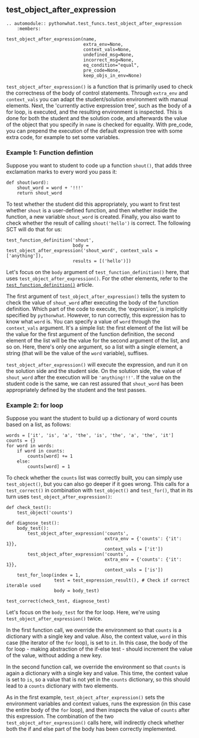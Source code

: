 test_object_after_expression
----------------------------

```eval_rst
.. automodule:: pythonwhat.test_funcs.test_object_after_expression
    :members:
```

    test_object_after_expression(name,
                                 extra_env=None,
                                 context_vals=None,
                                 undefined_msg=None,
                                 incorrect_msg=None,
                                 eq_condition="equal",
                                 pre_code=None,
                                 keep_objs_in_env=None)

`test_object_after_expression()` is a function that is primarily used to check the correctness of the body of control statements. Through `extra_env` and `context_vals` you can adapt the student/solution environment with manual elements. Next, the 'currently active expression tree', such as the body of a for loop, is executed, and the resulting environment is inspected. This is done for both the student and the solution code, and afterwards the value of the object that you specify in `name` is checked for equality. With pre_code, you can prepend the execution of the default expression tree with some extra code, for example to set some variables.

### Example 1: Function defintion

Suppose you want to student to code up a function `shout()`, that adds three exclamation marks to every word you pass it:

    def shout(word):
        shout_word = word + '!!!'
        return shout_word

To test whether the student did this appropriately, you want to first test whether `shout` is a user-defined function, and then whether inside the function, a new variable `shout_word` is created. Finally, you also want to check whether the result of calling `shout('hello')` is correct. The following SCT will do that for us:

    test_function_definition('shout',
                             body = test_object_after_expression('shout_word', context_vals = ['anything']),
                             results = [('hello')])

Let's focus on the `body` argument of `test_function_definition()` here, that uses `test_object_after_expression()`. For the other elements, refer to the [`test_function_definition()`](https://github.com/datacamp/pythonwhat/wiki/test_function_definition) article.

The first argument of `test_object_after_expression()` tells the system to check the value of `shout_word` after executing the body of the function definition. Which part of the code to execute, the 'expression', is implicitly specified by `pythonwhat`. However, to run correctly, this expression has to know what `word` is. You can specify a value of `word` through the `context_vals` argument. It's a simple list: the first element of the list will be the value for the first argument of the function definition, the second element of the list will be the value for the second argument of the list, and so on. Here, there's only one argument, so a list with a single element, a string (that will be the value of the `word` variable), suffises.

`test_object_after_expression()` will execute the expression, and run it on the solution side and the student side. On the solution side, the value of `shout_word` after the execution will be `'anything!!!'`. If the value on the student code is the same, we can rest assured that `shout_word` has been appropriately defined by the student and the test passes.

### Example 2: for loop

Suppose you want the student to build up a dictionary of word counts based on a list, as follows:

    words = ['it', 'is', 'a', 'the', 'is', 'the', 'a', 'the', 'it']
    counts = {}
    for word in words:
        if word in counts:
            counts[word] += 1
        else:
            counts[word] = 1

To check whether the `counts` list was correctly built, you can simply use `test_object()`, but you can also go deeper if it goes wrong. This calls for a `test_correct()` in combination with `test_object()` and `test_for()`, that in its turn uses `test_object_after_expression()`:

    def check_test():
        test_object('counts')

    def diagnose_test():
        body_test():
            test_object_after_expression('counts',
                                         extra_env = {'counts': {'it': 1}},
                                         context_vals = ['it'])
            test_object_after_expression('counts',
                                         extra_env = {'counts': {'it': 1}},
                                         context_vals = ['is'])
        test_for_loop(index = 1,
                      test = test_expression_result(), # Check if correct iterable used
                      body = body_test)

    test_correct(check_test, diagnose_test)

Let's focus on the `body_test` for the for loop. Here, we're using `test_object_after_expression()` twice.

In the first function call, we override the environment so that `counts` is a dictionary with a single key and value. Also, the context value, `word` in this case (the iterator of the `for` loop), is set to `it`. In this case, the body of the for loop - making abstraction of the if-else test - should increment the value of the value, without adding a new key.

In the second function call, we override the environment so that `counts` is again a dictionary with a single key and value. This time, the context value is set to `is`, so a value that is not yet in the `counts` dictionary, so this should lead to a `counts` dictionary with two elements.

As in the first example, `test_object_after_expression()` sets the environment variables and context values, runs the expression (in this case the entire body of the `for` loop), and then inspects the value of `counts` after this expression. The combination of the two `test_object_after_expression()` calls here, will indirectly check whether both the if and else part of the body has been correctly implemented.



